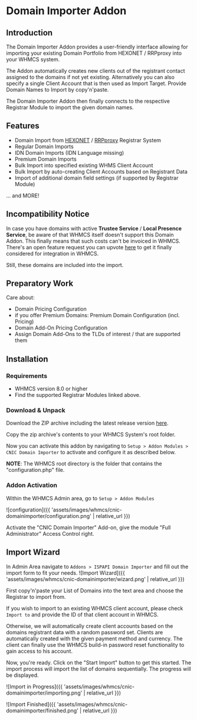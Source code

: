 # Domain Importer Addon

## Introduction

The Domain Importer Addon provides a user-friendly interface allowing for importing your existing Domain Portfolio from HEXONET / RRPproxy into your WHMCS system.

The Addon automatically creates new clients out of the registrant contact assigned to the domains if not yet existing. Alternatively you can also specify a single Client Account that is then used as Import Target. Provide Domain Names to Import by copy'n'paste.

The Domain Importer Addon then finally connects to the respective Registrar Module to import the given domain names.

## Features

* Domain Import from [HEXONET](//github.com/hexonet/whmcs-ispapi-registrar/raw/master/whmcs-ispapi-registrar-latest.zip) / [RRPproxy](https://github.com/rrpproxy/whmcs-rrpproxy-registrar/raw/master/whmcs-rrpproxy-registrar-latest.zip) Registrar System
* Regular Domain Imports
* IDN Domain Imports (IDN Language missing)
* Premium Domain Imports
* Bulk Import into specified existing WHMS Client Account
* Bulk Import by auto-creating Client Accounts based on Registrant Data
* Import of additional domain field settings (if supported by Registrar Module)

... and MORE!

## Incompatibility Notice

In case you have domains with active **Trustee Service** / **Local Presence Service**, be aware of that WHMCS itself doesn't support this Domain Addon. This finally means that such costs can't be invoiced in WHMCS. There's an open feature request you can upvote [here](//requests.whmcs.com/topic/integrate-trustee-service-as-generic-domain-add-on) to get it finally considered for integration in WHMCS.

Still, these domains are included into the import.

## Preparatory Work

Care about:

* Domain Pricing Configuration
* if you offer Premium Domains: Premium Domain Configuration (incl. Pricing)
* Domain Add-On Pricing Configuration
* Assign Domain Add-Ons to the TLDs of interest / that are supported them

## Installation

### Requirements

* WHMCS version 8.0 or higher
* Find the supported Registrar Modules linked above.

### Download & Unpack

Download the ZIP archive including the latest release version [here](//github.com/centralnic-reseller/whmcs-domainimporter/raw/master/whmcs-cnic-domainimporter-latest.zip).

Copy the zip archive's contents to your WHMCS System's root folder.

Now you can activate this addon by navigating to `Setup > Addon Modules > CNIC Domain Importer` to activate and configure it as described below.

**NOTE**: The WHMCS root directory is the folder that contains the "configuration.php" file.

### Addon Activation

Within the WHMCS Admin area, go to `Setup > Addon Modules`

![configuration]({{ 'assets/images/whmcs/cnic-domainimporter/configuration.png' | relative_url }})

Activate the "CNIC Domain Importer" Add-on, give the module "Full Administrator" Access Control right.

## Import Wizard

In Admin Area navigate to `Addons > ISPAPI Domain Importer` and fill out the import form to fit your needs.
![Import Wizard]({{ 'assets/images/whmcs/cnic-domainimporter/wizard.png' | relative_url }})

First copy'n'paste your List of Domains into the text area and choose the Registrar to import from.

If you wish to import to an existing WHMCS client account, please check `Import to` and provide the ID of that client account in WHMCS.

Otherwise, we will automatically create client accounts based on the domains registrant data with a random password set. Clients are automatically created with the given payment method and currency. The client can finally use the WHMCS build-in password reset functionality to gain access to his account.

Now, you're ready. Click on the "Start Import" button to get this started. The import process will import the list of domains sequentially. The progress will be displayed.

![Import in Progress]({{ 'assets/images/whmcs/cnic-domainimporter/importing.png' | relative_url }})

![Import Finished]({{ 'assets/images/whmcs/cnic-domainimporter/finished.png' | relative_url }})
